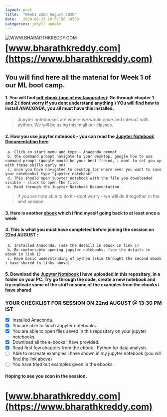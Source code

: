 ```yaml
---
layout: post
title:  "Week1 22nd August 2020"
date:   2020-08-23 18:57:56 +0530
categories: jekyll update
---
```


<a href="https://www.bharathkreddy.com"><img align="left" src="https://i.imgur.com/axjt3Qe.png" alt="WWW.BHARARTHKREDDY.COM" title="www.bharathkreddy.com"></a>
# [www.bharathkreddy.com](https://www.bharathkreddy.com)<br>

## You will find here all the material for Week 1 of our ML boot camp. 

#### 1. You will find [pdf ebook (one of my favourates)](https://github.com/bharathkreddy/ML-Bootcamp/blob/master/000%20Python_for_Data_Analysis__Data_Wran(z-lib.org).pdf): Go through chapter 1 and 2 ( dont worry if you dont understand anything ) YOu will find how to install ANACONDA, you all must have this installed. 


> Jupyter notebookes are where we would code and interact with python. We will be using this in all our classes.


#### 2. How you use jupyter notebook - you can read the [Jupyter Notebook Documentation here](https://jupyter-notebook.readthedocs.io/en/stable/examples/Notebook/Notebook%20Basics.html)
     a. Click on start menu and type - Anaconda prompt
     b. the command prompt navigate to your desktop, google how to use command prompt (google would be your best freind, i want to set you up with these skills early on)
     c. once you have navigated to desktop (or where ever you want to save your notebooks) type "jupyter notebook"
     d. This should open jupyter notebook with the file you downloaded visible - click to open the file.
     e. Read through the Jupyter Notebook Documentation.
     

> if you are note able to do it - dont worry - we will do it together in the next session.


#### 3. Here is another [ebook](https://runestone.academy/runestone/books/published/thinkcspy/index.html) which i find myself going back to at least once a week

#### 4. This is what you must have completed before joining the session on 22nd AUGUST : 
     a. Installed Anaconda. (see the details in ebook in link 1)
     b. Be comfortable opening jupyter notebooks. (see the details in ebook in link 1)
     c. Have basic understanding of python (skim throught the second ebook i have shared in links above)
     
#### 5. Download the [Jupyter Notebook](https://github.com/bharathkreddy/ML-Bootcamp/blob/master/ML%20Bootcamp%20session%201.ipynb) i have uploaded in this repositary, in a folder on your PC. Try go through the code, create a new notebook and try replicate some of the stuff or some of the examples from the ebooks i have shared

### YOUR CHECKLIST FOR SESSION ON 22nd AUGUST @ 13:30 PM IST
- [x] Installed Anaconda.
- [x] You are able to lauch Jupyter notebooks.
- [x] You are able to open files saved in this repositary on your jupyter notebooks.
- [x] Download all the e-books i have provided.
- [x] Read first few chapters from the ebook : Python for data analysis.
- [ ] Able to recreate examples i have shown in my jupyter notebook (you will find the link above)
- [ ] You have tried out examples given in the ebooks.

#### Hoping to see you soon in the session.

# [www.bharathkreddy.com](https://www.bharathkreddy.com)
